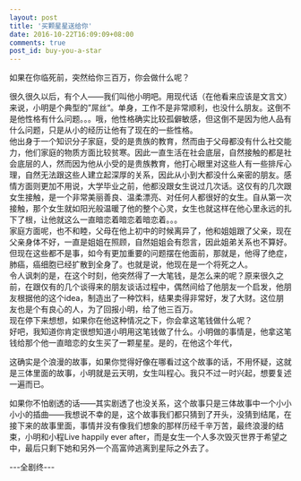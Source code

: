 ```yaml
---
layout: post
title: '买颗星星送给你'
date: 2016-10-22T16:09:09+08:00
comments: true
post_id: buy-you-a-star
---
```


如果在你临死前，突然给你三百万，你会做什么呢？ 

很久很久以后，有个人——我们叫他小明吧。用现代话（在他看来应该是文言文）来说，小明是个典型的”屌丝“。单身，工作不是非常顺利，也没什么朋友。这倒不是他性格有什么问题。。。哦，他性格确实比较孤僻敏感，但这倒不是因为他人品有什么问题，只是从小的经历让他有了现在的一些性格。  
他出身于一个知识分子家庭，受的是贵族的教育，然而由于父母都没有什么社交能力，他们家庭的物质方面比较贫寒。因此一直生活在社会底层，自然接触的都是社会底层的人，然而因为他从小受的是贵族教育，他打心眼里对这些人有一些排斥心理，自然无法跟这些人建立起深厚的关系，因此从小到大都没什么亲密的朋友。感情方面则更加不用说，大学毕业之前，他都没跟女生说过几次话。这仅有的几次跟女生接触，是一个非常美丽善良、温柔漂亮、对任何人都很好的女生。自从第一次接触，那个女生就如阳光般温暖了他的整个心灵，女生也就这样在他心里永远的扎下了根，让他就这么一直暗恋着暗恋着暗恋着。。。  
家庭方面呢，也不和睦，父母在他上初中的时候离异了，他和姐姐跟了父亲，现在父亲身体不好，一直是姐姐在照顾，自然姐姐会有怨言，因此姐弟关系也不算好。  
但现在这些都不是事，如今有更加重要的问题摆在他面前，那就是，他得了绝症，肺癌，癌细胞已经扩散到全身了。也就是说，他现在是一个将死之人。  
令人讽刺的是，在这个时刻，他突然得了一大笔钱，是怎么来的呢？原来很久之前，在跟仅有的几个谈得来的朋友谈话过程中，偶然间给了他朋友一个启发，他朋友根据他的这个idea，制造出了一种饮料，结果卖得非常好，发了大财。这位朋友也是个有良心的人，为了回报小明，给了他三百万。  
现在停下来想想，如果你在他这种情况之下，你会拿这笔钱做什么呢？  
好吧，我知道你肯定很想知道小明用这笔钱做了什么。小明做的事情是，他拿这笔钱给那个他一直暗恋的女生买了一颗星星。是的，在他这个年代，

这确实是个浪漫的故事，如果你觉得好像在哪看过这个故事的话，不用怀疑，这就是三体里面的故事，小明就是云天明，女生叫程心。我只不过一时兴起，想要复述一遍而已。

如果你不怕剧透的话——其实剧透了也没关系，这个故事只是三体故事中一个小小小小的插曲——我想说不幸的是，这个故事我们都只猜到了开头，没猜到结尾，在接下来的故事里面，事情并没有像我们想象的那样历经千辛万苦，最终浪漫的结束，小明和小程Live happily ever after，而是女生一个人多次毁灭世界于希望之中，最后只剩下她和另外一个高富帅逃离到星际之外去了。

---全剧终---
